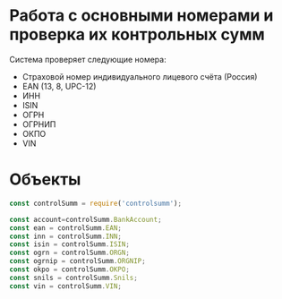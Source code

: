 # Работа с основными номерами и проверка их контрольных сумм

Система проверяет следующие номера:

- Страховой номер индивидуального лицевого счёта (Россия)
- EAN (13, 8, UPC-12)
- ИНН
- ISIN
- ОГРН
- ОГРНИП
- ОКПО
- VIN

# Объекты

```javascript
const controlSumm = require('controlsumm');

const account=controlSumm.BankAccount;
const ean = controlSumm.EAN;
const inn = controlSumm.INN;
const isin = controlSumm.ISIN;
const ogrn = controlSumm.ORGN;
const ogrnip = controlSumm.ORGNIP;
const okpo = controlSumm.OKPO;
const snils = controlSumm.Snils;
const vin = controlSumm.VIN;
```